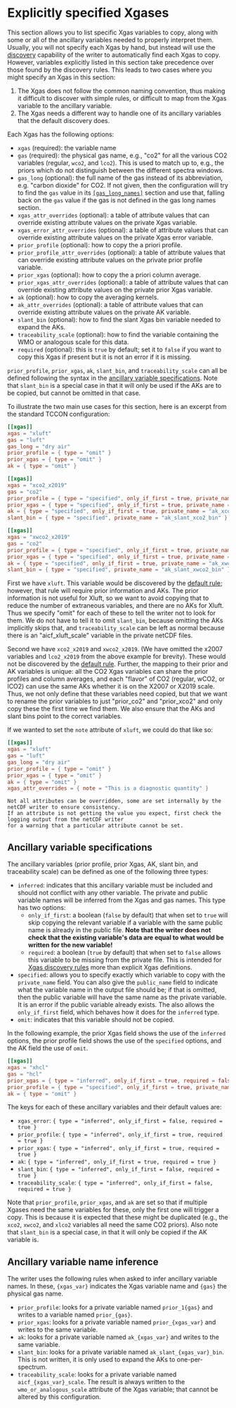# Explicitly specified Xgases

This section allows you to list specific Xgas variables to copy, along with some or all of the ancillary variables needed to properly interpret them. 
Usually, you will not specify each Xgas by hand, but instead will use the [discovery](/write_public_netcdf/xgas_discovery.html) capability of the writer to automatically find each Xgas to copy.
However, variables explicitly listed in this section take precedence over those found by the discovery rules.
This leads to two cases where you might specify an Xgas in this section:

1. The Xgas does not follow the common naming convention, thus making it difficult to discover with simple rules, or difficult
   to map from the Xgas variable to the ancillary variable.
2. The Xgas needs a different way to handle one of its ancillary variables that the default discovery does.

Each Xgas has the following options:

- `xgas` (required): the variable name
- `gas` (required): the physical gas name, e.g., "co2" for all the various CO2 variables (regular, `wco2`, and `lco2`).
  This is used to match up to, e.g., the priors which do not distinguish between the different spectra windows.
- `gas_long` (optional): the full name of the gas instead of its abbreviation, e.g. "carbon dioxide" for CO2. If not given,
  then the configuration will try to find the `gas` value in its [`[gas_long_names]`](/write_public_netcdf/gas_proper_names.html) section and use that,
  falling back on the `gas` value if the gas is not defined in the gas long names section.
- `xgas_attr_overrides` (optional): a table of attribute values that can override existing attribute values on the private Xgas variable.
- `xgas_error_attr_overrides` (optional): a table of attribute values that can override existing attribute values on the private Xgas error variable.
- `prior_profile` (optional): how to copy the a priori profile.
- `prior_profile_attr_overrides` (optional): a table of attribute values that can override existing attribute values on the private prior profile variable.
- `prior_xgas` (optional): how to copy the a priori column average.
- `prior_xgas_attr_overrides` (optional): a table of attribute values that can override existing attribute values on the private prior Xgas variable.
- `ak` (optional): how to copy the averaging kernels.
- `ak_attr_overrides` (optional): a table of attribute values that can override existing attribute values on the private AK variable.
- `slant_bin` (optional): how to find the slant Xgas bin variable needed to expand the AKs.
- `traceability_scale` (optional): how to find the variable containing the WMO or analogous scale for this data.
- `required` (optional): this is `true` by default; set it to `false` if you want to copy this Xgas if present but it is not an error if it is missing.

`prior_profile`, `prior_xgas`, `ak`, `slant_bin`, and `traceability_scale` can all be defined following the syntax in the [ancillary variable specifications](#ancillary-variable-specifications).
Note that `slant_bin` is a special case in that it will only be used if the AKs are to be copied, but cannot be omitted in that case.

To illustrate the two main use cases for this section, here is an excerpt from the standard TCCON configuration:

```toml
[[xgas]]
xgas = "xluft"
gas = "luft"
gas_long = "dry air"
prior_profile = { type = "omit" }
prior_xgas = { type = "omit" }
ak = { type = "omit" }

[[xgas]]
xgas = "xco2_x2019"
gas = "co2"
prior_profile = { type = "specified", only_if_first = true, private_name = "prior_1co2", public_name = "prior_co2" }
prior_xgas = { type = "specified", only_if_first = true, private_name = "prior_xco2_x2019", public_name = "prior_xco2" }
ak = { type = "specified", only_if_first = true, private_name = "ak_xco2" }
slant_bin = { type = "specified", private_name = "ak_slant_xco2_bin" }

[[xgas]]
xgas = "xwco2_x2019"
gas = "co2"
prior_profile = { type = "specified", only_if_first = true, private_name = "prior_1co2", public_name = "prior_co2" }
prior_xgas = { type = "specified", only_if_first = true, private_name = "prior_xwco2_x2019", public_name = "prior_xco2" }
ak = { type = "specified", only_if_first = true, private_name = "ak_xwco2" }
slant_bin = { type = "specified", private_name = "ak_slant_xwco2_bin" }
```

First we have `xluft`.
This variable would be discovered by the [default rule](/write_public_netcdf/xgas_discovery.html#rules); however, that rule will require prior information and AKs.
The prior information is not useful for Xluft, so we want to avoid copying that to reduce the number of extraneous variables, and there are no AKs for Xluft.
Thus we specify "omit" for each of these to tell the writer not to look for them.
We do not have to tell it to omit `slant_bin`, because omitting the AKs implicitly skips that, and `traceability_scale` can be left as normal because there is an "aicf_xluft_scale" variable in the private netCDF files.

Second we have `xco2_x2019` and `xwco2_x2019`.
(We have omitted the x2007 variables and `lco2_x2019` from the above example for brevity).
These would not be discovered by the [default rule](/write_public_netcdf/xgas_discovery.html#rules).
Further, the mapping to their prior and AK variables is unique: all the CO2 Xgas variables can share the prior profiles and column averages, and each "flavor" of CO2 (regular, wCO2, or lCO2) can use the same AKs whether it is on the X2007 or X2019 scale.
Thus, we not only define that these variables need copied, but that we want to rename the prior variables to just "prior_co2" and "prior_xco2" and only copy these the first time we find them.
We also ensure that the AKs and slant bins point to the correct variables.

If we wanted to set the `note` attribute of `xluft`, we could do that like so:

```toml
[[xgas]]
xgas = "xluft"
gas = "luft"
gas_long = "dry air"
prior_profile = { type = "omit" }
prior_xgas = { type = "omit" }
ak = { type = "omit" }
xgas_attr_overrides = { note = "This is a diagnostic quantity" }
```

```admonish note
Not all attributes can be overridden, some are set internally by the netCDF writer to ensure consistency.
If an attribute is not getting the value you expect, first check the logging output from the netCDF writer
for a warning that a particular attribute cannot be set.
```


## Ancillary variable specifications

The ancillary variables (prior profile, prior Xgas, AK, slant bin, and traceability scale) can be defined as one of the following three types:

- `inferred`: indicates that this ancillary variable must be included and should not conflict with any other
  variable. The private and public variable names will be inferred from the Xgas and gas names. This type has
  two options:
    - `only_if_first`: a boolean (`false` by default) that when set to `true` will skip copying the relevant
      variable if a variable with the same public name is already in the public file.
      **Note that the writer does not check that the existing variable's data are equal to what would be written for the new variable!**
    - `required`: a boolean (`true` by default) that when set to `false` allows this variable to be missing
      from the private file. This is intended for [Xgas discovery rules](/write_public_netcdf/xgas_discovery.html#rules)
      more than explicit Xgas definitions.
- `specified`: allows you to specify exactly which variable to copy with the `private_name` field. You can also
  give the `public_name` field to indicate what the variable name in the output file should be; if that is omitted,
  then the public variable will have the same name as the private variable. It is an error if the public variable
  already exists. The also allows the `only_if_first` field, which behaves how it does for the `inferred` type.
- `omit`: indicates that this variable should not be copied.

In the following example, the prior Xgas field shows the use of the `inferred` options, the prior profile field
shows the use of the `specified` options, and the AK field the use of `omit`.

```toml
[[xgas]]
xgas = "xhcl"
gas = "hcl"
prior_xgas = { type = "inferred", only_if_first = true, required = false }
prior_profile = { type = "specified", only_if_first = true, private_name = "prior_1hcl", public_name = "prior_hcl" }
ak = { type = "omit" }
```

The keys for each of these ancillary variables and their default values are:

- `xgas_error`: `{ type = "inferred", only_if_first = false, required = true }`
- `prior_profile`: `{ type = "inferred", only_if_first = true, required = true }`
- `prior_xgas`: `{ type = "inferred", only_if_first = true, required = true }`
- `ak`: `{ type = "inferred", only_if_first = true, required = true }`
- `slant_bin`: `{ type = "inferred", only_if_first = false, required = true }`
- `traceability_scale`: `{ type = "inferred", only_if_first = false, required = true }`

Note that `prior_profile`, `prior_xgas`, and `ak` are set so that if multiple Xgases need the same variables for these, only the first one will trigger a copy.
This is because it is expected that these might be duplicated (e.g., the `xco2`, `xwco2`, and `xlco2` variables all need the same CO2 priors).
Also note that `slant_bin` is a special case, in that it will only be copied if the AK variable is.
  
## Ancillary variable name inference

The writer uses the following rules when asked to infer ancillary variable names.
In these, `{xgas_var}` indicates the Xgas variable name and `{gas}` the physical gas name.

- `prior_profile`: looks for a private variable named `prior_1{gas}` and writes to a variable named `prior_{gas}`.
- `prior_xgas`: looks for a private variable named `prior_{xgas_var}` and writes to the same variable.
- `ak`: looks for a private variable named `ak_{xgas_var}` and writes to the same variable.
- `slant_bin`: looks for a private variable named `ak_slant_{xgas_var}_bin`. This is not written, it is only used to expand
  the AKs to one-per-spectrum.
- `traceability_scale`: looks for a private variable named `aicf_{xgas_var}_scale`. The result is always written to the
  `wmo_or_analogous_scale` attribute of the Xgas variable; that cannot be altered by this configuration.